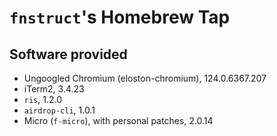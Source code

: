 # `fnstruct`'s Homebrew Tap

## Software provided

- Ungoogled Chromium (eloston-chromium), 124.0.6367.207
- iTerm2, 3.4.23
- `ris`, 1.2.0
- `airdrop-cli`, 1.0.1
- Micro (`f-micro`), with personal patches, 2.0.14
